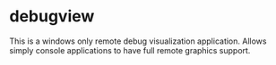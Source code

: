 # debugview
This is a windows only remote debug visualization application.  Allows simply console applications to have full remote graphics support.

